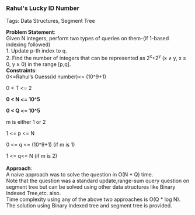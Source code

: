 <h3>Rahul's Lucky ID Number</h3>

<p>
  Tags: Data Structures, Segment Tree
</p>
<p>
  <b>Problem Statement</b>:<br />
   Given N integers, perform two types of queries on them-(if 1-based indexing followed)<br />
   1.  Update p-th index to q.<br />
   2.  Find the number of integers that can be represented as 2<sup>x</sup>+2<sup>y</sup> (x &ne; y, x &ge; 0, y &ge; 0) in the range [p,q].<br />
    <b>Constraints</b>:<br />
0<=Rahul’s Guess(id number)<= (10^9+1) <br />

0 < T <= 2 <br />

<b>0 < N <= 10^5 <br />

0 < Q <= 10^5 <br /></b>

m is either 1 or 2 <br />

1 <= p <= N <br />

0 <= q <= (10^9+1) (if m is 1) <br />

1 <= q<= N (if m is 2) <br />
  <br />
  <b>Approach</b>:<br />
  A naive approach was to solve the question in O(N * Q) time.<br />
  Note that the question was a standard update,range-sum query question on segment tree but can be solved using other data structures like Binary Indexed Tree,etc. also. <br />
  Time complexity using any of the above two approaches is O(Q * log N).<br />
  The solution using Binary Indexed tree and segment tree is provided.<br />
  
</p>
